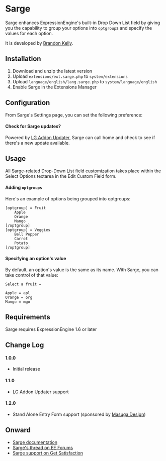 
Sarge
======================================================================

Sarge enhances ExpressionEngine's built-in Drop Down List field by
giving you the capability to group your options into `optgroup`s and
specify the values for each option.

It is developed by [Brandon Kelly](http://brandon-kelly.com/).


Installation
----------------------------------------------------------------------

1. Download and unzip the latest version
2. Upload `extensions/ext.sarge.php` to `system/extensions`
3. Upload `language/english/lang.sarge.php` to
   `system/language/english`
4. Enable Sarge in the Extensions Manager


Configuration
----------------------------------------------------------------------

From Sarge's Settings page, you can set the following preference:

####  Check for Sarge updates?  ######################################
Powered by [LG Addon Updater](http://leevigraham.com/cms-customisation/expressionengine/lg-addon-updater/),
Sarge can call home and check to see if there's a new
update available.


Usage
----------------------------------------------------------------------

All Sarge-related Drop-Down List field customization takes place
within the Select Options textarea in the Edit Custom Field form.

####  Adding `optgroups`  ############################################
Here's an example of options being grouped into optgroups:

    [optgroup] = Fruit
        Apple
        Orange
        Mango
    [/optgroup]
    [optgroup] = Veggies
        Bell Pepper
        Carrot
        Potato
    [/optgroup]

####  Specifying an option's value  ##################################
By default, an option's value is the same as its name. With Sarge, you
can take control of that value:

    Select a fruit =
    
    Apple = apl
    Orange = org
    Mango = mgo


Requirements
----------------------------------------------------------------------
Sarge requires ExpressionEngine 1.6 or later


Change Log
----------------------------------------------------------------------

####  1.0.0  #########################################################
- Initial release

####  1.1.0  #########################################################
- LG Addon Updater support

####  1.2.0  #########################################################
- Stand Alone Entry Form support (sponsored by
  [Masuga Design](http://masugadesign.com/))


Onward
----------------------------------------------------------------------

- [Sarge documentation](http://brandon-kelly.com/apps/sarge)
- [Sarge's thread on EE Forums](http://expressionengine.com/forums/viewthread/75923/)
- [Sarge support on Get Satisfaction](http://getsatisfaction.com/brandonkelly/products/brandonkelly_sarge)

